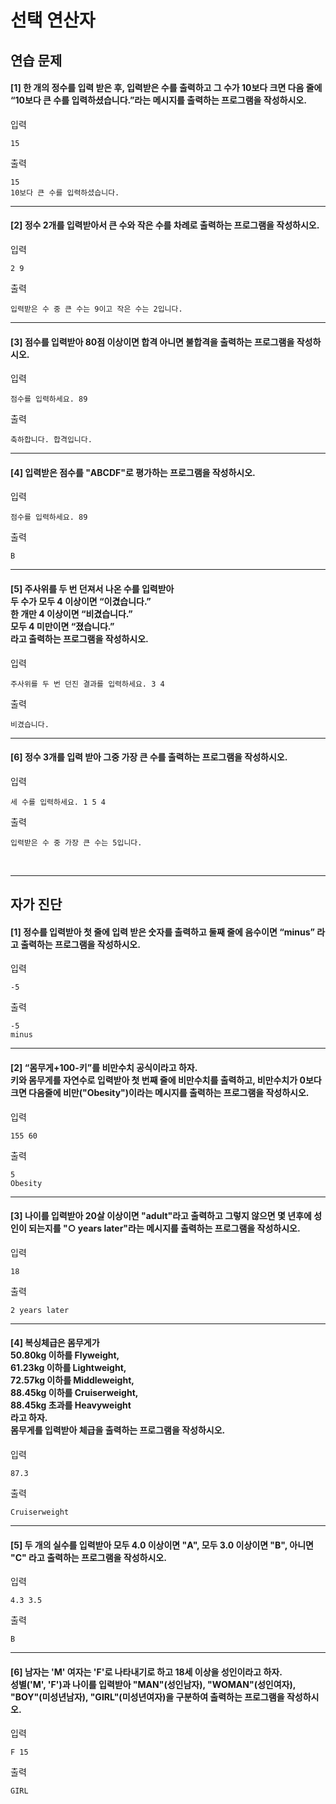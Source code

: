 # 선택 연산자

## 연습 문제

#### [1] 한 개의 정수를 입력 받은 후, 입력받은 수를 출력하고 그 수가 10보다 크면 다음 줄에 “10보다 큰 수를 입력하셨습니다.”라는 메시지를 출력하는 프로그램을 작성하시오.
입력
```
15
```
출력
```
15
10보다 큰 수를 입력하셨습니다.
```
---
#### [2] 정수 2개를 입력받아서 큰 수와 작은 수를 차례로 출력하는 프로그램을 작성하시오.
입력
```
2 9
```
출력
```
입력받은 수 중 큰 수는 9이고 작은 수는 2입니다.
```
---
#### [3] 점수를 입력받아 80점 이상이면 합격 아니면 불합격을 출력하는 프로그램을 작성하시오. 
입력
```
점수를 입력하세요. 89
```
출력
```
축하합니다. 합격입니다.
```
---
#### [4] 입력받은 점수를 "ABCDF"로 평가하는 프로그램을 작성하시오.
입력
```
점수를 입력하세요. 89
```
출력
```
B
```
---
#### [5] 주사위를 두 번 던져서 나온 수를 입력받아<br>두 수가 모두 4 이상이면 “이겼습니다.”<br>한 개만 4 이상이면 “비겼습니다.”<br>모두 4 미만이면 “졌습니다.”<br>라고 출력하는 프로그램을 작성하시오.
입력
```
주사위를 두 번 던진 결과를 입력하세요. 3 4
```
출력
```
비겼습니다.
```
---
#### [6] 정수 3개를 입력 받아 그중 가장 큰 수를 출력하는 프로그램을 작성하시오.
입력
```
세 수를 입력하세요. 1 5 4
```
출력
```
입력받은 수 중 가장 큰 수는 5입니다.
```
<br>

---
## 자가 진단

#### [1] 정수를 입력받아 첫 줄에 입력 받은 숫자를 출력하고 둘째 줄에 음수이면 “minus” 라고 출력하는 프로그램을 작성하시오.
입력
```
-5
```
출력
```
-5
minus
```
---
#### [2] “몸무게+100-키”를 비만수치 공식이라고 하자.<br>키와 몸무게를 자연수로 입력받아 첫 번째 줄에 비만수치를 출력하고, 비만수치가 0보다 크면 다음줄에 비만("Obesity")이라는 메시지를 출력하는 프로그램을 작성하시오.
입력
```
155 60
```
출력
```
5
Obesity
```
---
#### [3] 나이를 입력받아 20살 이상이면 "adult"라고 출력하고 그렇지 않으면 몇 년후에 성인이 되는지를 "○ years later"라는 메시지를 출력하는 프로그램을 작성하시오.
입력
```
18
```
출력
```
2 years later
```
---
#### [4] 복싱체급은 몸무게가<br>50.80kg 이하를 Flyweight,<br>61.23kg 이하를 Lightweight,<br>72.57kg 이하를 Middleweight,<br>88.45kg 이하를 Cruiserweight,<br>88.45kg 초과를 Heavyweight<br>라고 하자.<br>몸무게를 입력받아 체급을 출력하는 프로그램을 작성하시오.
입력
```
87.3
```
출력
```
Cruiserweight
```
---
#### [5] 두 개의 실수를 입력받아 모두 4.0 이상이면 "A", 모두 3.0 이상이면 "B", 아니면 "C" 라고 출력하는 프로그램을 작성하시오.
입력
```
4.3 3.5
```
출력
```
B
```
---
#### [6] 남자는 'M' 여자는 'F'로 나타내기로 하고 18세 이상을 성인이라고 하자.<br>성별('M', 'F')과 나이를 입력받아 "MAN"(성인남자), "WOMAN"(성인여자), "BOY"(미성년남자), "GIRL"(미성년여자)을 구분하여 출력하는 프로그램을 작성하시오.
입력
```
F 15
```
출력
```
GIRL
```